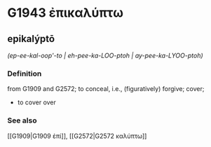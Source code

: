 # G1943 ἐπικαλύπτω

## epikalýptō

_(ep-ee-kal-oop'-to | eh-pee-ka-LOO-ptoh | ay-pee-ka-LYOO-ptoh)_

### Definition

from G1909 and G2572; to conceal, i.e., (figuratively) forgive; cover; 

- to cover over

### See also

[[G1909|G1909 ἐπί]], [[G2572|G2572 καλύπτω]]
